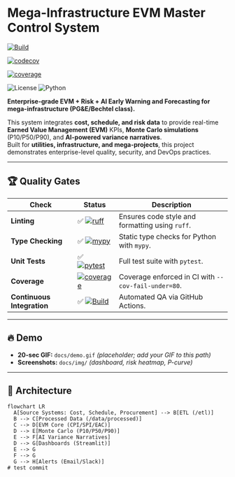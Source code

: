 <!--
TITLE + BADGES
- Keep the title unique (no duplicates).
- Badges show CI status and live coverage pulled from Codecov/Shields.
-->

# Mega-Infrastructure EVM Master Control System

<!-- GitHub Actions (CI) badge: shows whether the latest workflow run passed -->
[![Build](https://github.com/James1979/mega-evm-master-control/actions/workflows/ci.yml/badge.svg)](https://github.com/James1979/mega-evm-master-control/actions)

<!-- Codecov native badge: links to detailed coverage reports on codecov.io -->
[![codecov](https://codecov.io/gh/James1979/mega-evm-master-control/branch/main/graph/badge.svg)](https://codecov.io/gh/James1979/mega-evm-master-control)

<!-- Shields.io coverage badge (auto-colored): quick visual thresholding -->
[![coverage](https://img.shields.io/codecov/c/github/James1979/mega-evm-master-control?branch=main&label=coverage&logo=codecov)](https://codecov.io/gh/James1979/mega-evm-master-control)

<!-- Misc project info badges -->
![License](https://img.shields.io/badge/license-MIT-blue)
![Python](https://img.shields.io/badge/python-3.11-blue)

<!--
VALUE PROP
- Concise statement of what this project does and for whom.
-->
**Enterprise-grade EVM + Risk + AI Early Warning and Forecasting for mega-infrastructure (PG&E/Bechtel class).**

This system integrates **cost, schedule, and risk data** to provide real-time **Earned Value Management (EVM)** KPIs, **Monte Carlo simulations** (P10/P50/P90), and **AI-powered variance narratives**.  
Built for **utilities, infrastructure, and mega-projects**, this project demonstrates enterprise-level quality, security, and DevOps practices.

---

<!--
QUALITY GATES
- At-a-glance table that hiring managers love.
- Links/badges reflect your existing CI configuration.
-->
## 🏆 Quality Gates

| Check                     | Status                                                                                                   | Description                                              |
|---------------------------|----------------------------------------------------------------------------------------------------------|----------------------------------------------------------|
| **Linting**               | ✅ [![ruff](https://img.shields.io/badge/ruff-passing-brightgreen?logo=python&logoColor=white)](#)        | Ensures code style and formatting using `ruff`.          |
| **Type Checking**         | ✅ [![mypy](https://img.shields.io/badge/mypy-checked-blue?logo=python&logoColor=white)](#)              | Static type checks for Python with `mypy`.               |
| **Unit Tests**            | ✅ [![pytest](https://img.shields.io/badge/tests-passing-brightgreen?logo=pytest)](#)                   | Full test suite with `pytest`.                           |
| **Coverage**              | [![coverage](https://img.shields.io/codecov/c/github/James1979/mega-evm-master-control?branch=main&label=coverage&logo=codecov)](https://codecov.io/gh/James1979/mega-evm-master-control) | Coverage enforced in CI with `--cov-fail-under=80`.      |
| **Continuous Integration**| ✅ [![Build](https://github.com/James1979/mega-evm-master-control/actions/workflows/ci.yml/badge.svg)](https://github.com/James1979/mega-evm-master-control/actions) | Automated QA via GitHub Actions.                         |

---

<!--
DEMO PLACEHOLDERS
- Keeps recruiters oriented; they can open docs/img or preview a GIF later.
-->
## 🔥 Demo
- **20-sec GIF:** `docs/demo.gif` *(placeholder; add your GIF to this path)*  
- **Screenshots:** `docs/img/` *(dashboard, risk heatmap, P-curve)*

---

<!--
ARCHITECTURE DIAGRAM (Mermaid)
- FIX: Close the code fence properly. Do not mix bash code within mermaid block.
-->
## 🧭 Architecture

```mermaid
flowchart LR
  A[Source Systems: Cost, Schedule, Procurement] --> B[ETL (/etl)]
  B --> C[Processed Data (/data/processed)]
  C --> D[EVM Core (CPI/SPI/EAC)]
  D --> E[Monte Carlo (P10/P50/P90)]
  E --> F[AI Variance Narratives]
  D --> G[Dashboards (Streamlit)]
  E --> G
  F --> G
  G --> H[Alerts (Email/Slack)]
#   t e s t   c o m m i t  
 